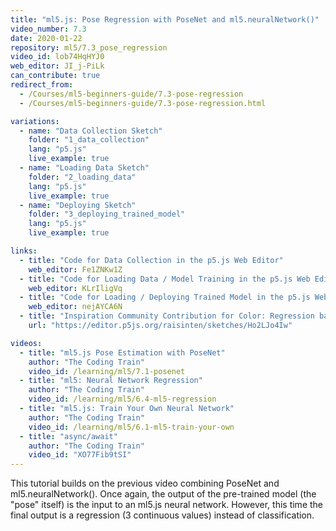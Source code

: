 ```yaml
---
title: "ml5.js: Pose Regression with PoseNet and ml5.neuralNetwork()"
video_number: 7.3
date: 2020-01-22
repository: ml5/7.3_pose_regression
video_id: lob74HqHYJ0
web_editor: JI_j-PiLk
can_contribute: true
redirect_from:
  - /Courses/ml5-beginners-guide/7.3-pose-regression
  - /Courses/ml5-beginners-guide/7.3-pose-regression.html

variations:
  - name: "Data Collection Sketch"
    folder: "1_data_collection"
    lang: "p5.js"
    live_example: true
  - name: "Loading Data Sketch"
    folder: "2_loading_data"
    lang: "p5.js"
    live_example: true
  - name: "Deploying Sketch"
    folder: "3_deploying_trained_model"
    lang: "p5.js"
    live_example: true

links:
  - title: "Code for Data Collection in the p5.js Web Editor"
    web_editor: Fe1ZNKw1Z
  - title: "Code for Loading Data / Model Training in the p5.js Web Editor"
    web_editor: KLrIligVq
  - title: "Code for Loading / Deploying Trained Model in the p5.js Web Editor"
    web_editor: nejAYCA6N
  - title: "Inspiration Community Contribution for Color: Regression based note frequency and color predictor by Darshan Sen"
    url: "https://editor.p5js.org/raisinten/sketches/Ho2LJo4Iw"

videos:
  - title: "ml5.js Pose Estimation with PoseNet"
    author: "The Coding Train"
    video_id: /learning/ml5/7.1-posenet
  - title: "ml5: Neural Network Regression"
    author: "The Coding Train"
    video_id: /learning/ml5/6.4-ml5-regression
  - title: "ml5.js: Train Your Own Neural Network"
    author: "The Coding Train"
    video_id: /learning/ml5/6.1-ml5-train-your-own
  - title: "async/await"
    author: "The Coding Train"
    video_id: "XO77Fib9tSI"
---
```

This tutorial builds on the previous video combining PoseNet and ml5.neuralNetwork(). Once again, the output of the pre-trained model (the "pose" itself) is the input to an ml5.js neural network. However, this time the final output is a regression (3 continuous values) instead of classification.